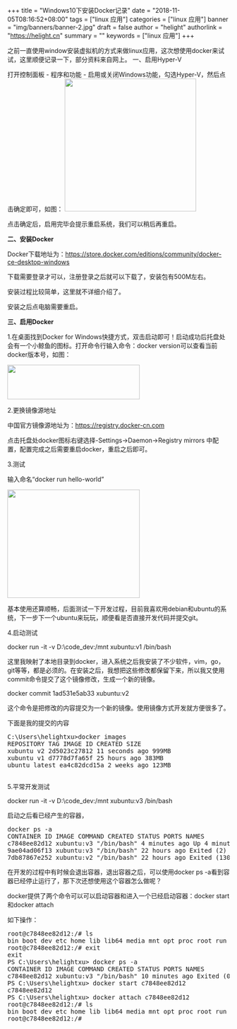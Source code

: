 +++
title = "Windows10下安装Docker记录"
date = "2018-11-05T08:16:52+08:00"
tags = ["linux 应用"]
categories = ["linux 应用"]
banner = "img/banners/banner-2.jpg"
draft = false
author = "helight"
authorlink = "https://helight.cn"
summary = ""
keywords = ["linux 应用"]
+++

之前一直使用window安装虚拟机的方式来做linux应用，这次想使用docker来试试，这里顺便记录一下，部分资料来自网上。
一、启用Hyper-V
<!--more-->
打开控制面板 - 程序和功能 - 启用或关闭Windows功能，勾选Hyper-V，然后点击确定即可，如图：
<a href="/zb_users/upload/2018/11/201802289119_6051.png"><img class="alignnone size-medium wp-image-1130" src="/zb_users/upload/2018/11/201802289119_6051-298x300.png" alt="" width="298" height="300" /></a>

点击确定后，启用完毕会提示重启系统，我们可以稍后再重启。

<strong>二、安装Docker</strong>

Docker下载地址为：<a href="https://store.docker.com/editions/community/docker-ce-desktop-windows" target="_blank" rel="noopener">https://store.docker.com/editions/community/docker-ce-desktop-windows</a>

下载需要登录才可以，注册登录之后就可以下载了，安装包有500M左右。

安装过程比较简单，这里就不详细介绍了。

安装之后点电脑需要重启。

<strong>三、启用Docker</strong>

1.在桌面找到Docker for Windows快捷方式，双击启动即可！启动成功后托盘处会有一个小鲸鱼的图标。打开命令行输入命令：docker version可以查看当前docker版本号，如图：

<a href="/zb_users/upload/2018/11/15411548301553.png"><img class="alignnone size-medium wp-image-1131" src="/zb_users/upload/2018/11/15411548301553-300x78.png" alt="" width="300" height="78" /></a>

2.更换镜像源地址

中国官方镜像源地址为：<a href="https://registry.docker-cn.com/">https://registry.docker-cn.com</a>

点击托盘处docker图标右键选择-Settings-&gt;Daemon-&gt;Registry mirrors 中配置，配置完成之后需要重启docker，重启之后即可。

3.测试

输入命名“docker run hello-world”

<a href="/zb_users/upload/2018/11/15414036531553.png"><img class="alignnone size-medium wp-image-1132" src="/zb_users/upload/2018/11/15414036531553-300x245.png" alt="" width="300" height="245" /></a>

基本使用还算顺畅，后面测试一下开发过程，目前我喜欢用debian和ubuntu的系统，下一步下一个ubuntu来玩玩，顺便看是否直接开发代码并提交git。

4.启动测试

docker run -it -v D:\code_dev:/mnt xubuntu:v1 /bin/bash

这里我映射了本地目录到docker，进入系统之后我安装了不少软件，vim，go，git等等，都是必须的。在安装之后，我想把这些修改都保留下来，所以我又使用commit命令提交了这个镜像修改，生成一个新的镜像。

docker commit 1ad531e5ab33 xubuntu:v2

这个命令是把修改的内容提交为一个新的镜像。使用镜像方式开发就方便很多了。

下面是我的提交的内容
<pre class="lang:batch decode:true ">C:\Users\helightxu&gt;docker images
REPOSITORY TAG IMAGE ID CREATED SIZE
xubuntu v2 2d5023c27812 11 seconds ago 999MB
xubuntu v1 d7778d7fa65f 25 hours ago 383MB
ubuntu latest ea4c82dcd15a 2 weeks ago 123MB

</pre>
5.平常开发测试

docker run -it -v D:\code_dev:/mnt xubuntu:v3 /bin/bash

启动之后看已经产生的容器，
<pre class="lang:default decode:true ">docker ps -a
CONTAINER ID IMAGE COMMAND CREATED STATUS PORTS NAMES
c7848ee82d12 xubuntu:v3 "/bin/bash" 4 minutes ago Up 4 minutes hardcore_clarke
9ae04ad06f13 xubuntu:v3 "/bin/bash" 22 hours ago Exited (2) 20 hours ago naughty_saha
7db87867e252 xubuntu:v2 "/bin/bash" 22 hours ago Exited (130) 22 hours ago focused_babbage</pre>
在开发的过程中有时候会退出容器，退出容器之后，可以使用docker ps -a看到容器已经停止运行了，那下次还想使用这个容器怎么做呢？

docker提供了两个命令可以可以启动容器和进入一个已经启动容器：docker start和docker attach

如下操作：
<pre class="lang:default decode:true ">root@c7848ee82d12:/# ls
bin boot dev etc home lib lib64 media mnt opt proc root run sbin srv sys tmp usr var
root@c7848ee82d12:/# exit
exit
PS C:\Users\helightxu&gt; docker ps -a
CONTAINER ID IMAGE COMMAND CREATED STATUS PORTS NAMES
c7848ee82d12 xubuntu:v3 "/bin/bash" 10 minutes ago Exited (0) 11 seconds ago hardcore_clarke
PS C:\Users\helightxu&gt; docker start c7848ee82d12
c7848ee82d12
PS C:\Users\helightxu&gt; docker attach c7848ee82d12
root@c7848ee82d12:/# ls
bin boot dev etc home lib lib64 media mnt opt proc root run sbin srv sys tmp usr var
root@c7848ee82d12:/#</pre>
&nbsp;

&nbsp;

&nbsp;

&nbsp;